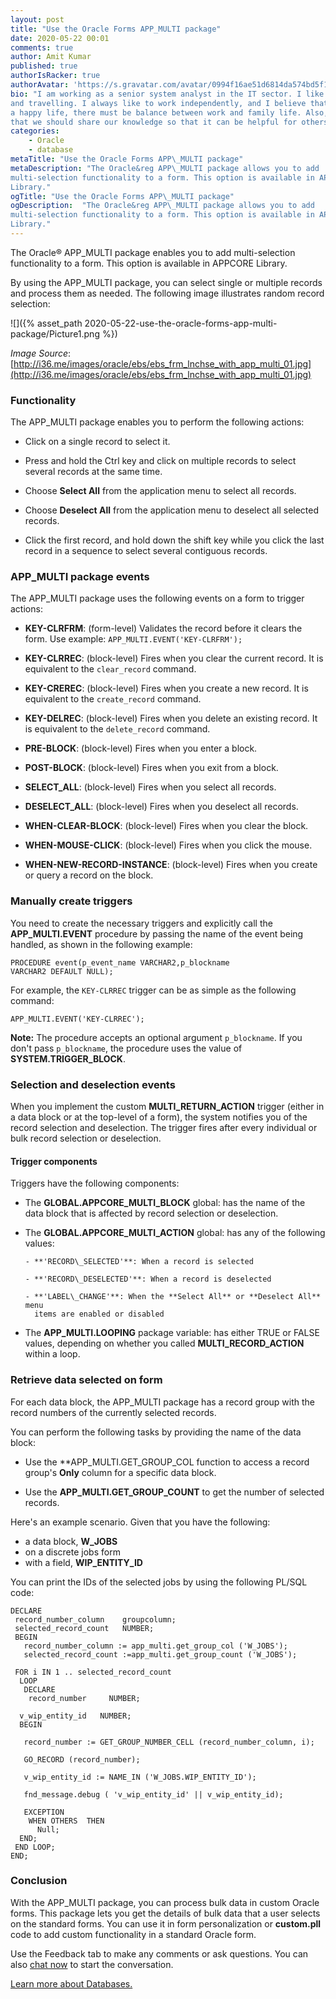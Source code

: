 ```yaml
---
layout: post
title: "Use the Oracle Forms APP_MULTI package"
date: 2020-05-22 00:01
comments: true
author: Amit Kumar
published: true
authorIsRacker: true
authorAvatar: 'https://s.gravatar.com/avatar/0994f16ae51d6814da574bd5f1b3fb8e'
bio: "I am working as a senior system analyst in the IT sector. I like reading
and travelling. I always like to work independently, and I believe that to live
a happy life, there must be balance between work and family life. Also, I believe
that we should share our knowledge so that it can be helpful for others."
categories:
    - Oracle
    - database
metaTitle: "Use the Oracle Forms APP\_MULTI package"
metaDescription: "The Oracle&reg APP\_MULTI package allows you to add
multi-selection functionality to a form. This option is available in APPCORE
Library."
ogTitle: "Use the Oracle Forms APP\_MULTI package"
ogDescription:  "The Oracle&reg APP\_MULTI package allows you to add
multi-selection functionality to a form. This option is available in APPCORE
Library."
---
```


The Oracle&reg; APP\_MULTI package enables you to add multi-selection functionality
to a form. This option is available in APPCORE Library.

<!-- more -->

By using the APP\_MULTI package, you can select single or multiple records and
process them as needed. The following image illustrates random record selection:

![]({% asset_path 2020-05-22-use-the-oracle-forms-app-multi-package/Picture1.png %})

*Image Source*: [http://i36.me/images/oracle/ebs/ebs_frm_lnchse_with_app_multi_01.jpg](http://i36.me/images/oracle/ebs/ebs_frm_lnchse_with_app_multi_01.jpg)

### Functionality

The APP\_MULTI package enables you to perform the following actions:

- Click on a single record to select it.

- Press and hold the Ctrl key and click on multiple records to select several
  records at the same time.

- Choose **Select All** from the application menu to select all records.

- Choose **Deselect All** from the application menu to deselect all selected
  records.

- Click the first record, and hold down the shift key while you click the last
  record in a sequence to select several contiguous records.

### APP\_MULTI package events

The APP\_MULTI package uses the following events on a form to trigger actions:

- **KEY-CLRFRM**: (form-level) Validates the record before it clears the form.
  Use example: `APP_MULTI.EVENT('KEY-CLRFRM');`

- **KEY-CLRREC**: (block-level) Fires when you clear the current record. It is
  equivalent to the `clear_record` command.

- **KEY-CREREC**: (block-level) Fires when you create a new record. It is
  equivalent to the `create_record` command.

- **KEY-DELREC**: (block-level) Fires when you delete an existing record. It is
  equivalent to the `delete_record` command.

- **PRE-BLOCK**: (block-level) Fires when you enter a block.

- **POST-BLOCK**: (block-level) Fires when you exit from a block.

- **SELECT_ALL**: (block-level) Fires when you select all records.

- **DESELECT_ALL**: (block-level) Fires when you deselect all records.

- **WHEN-CLEAR-BLOCK**: (block-level) Fires when you clear the block.

- **WHEN-MOUSE-CLICK**: (block-level) Fires when you click the mouse.

- **WHEN-NEW-RECORD-INSTANCE**: (block-level) Fires when you create or query a
  record on the block.

### Manually create triggers

You need to create the necessary triggers and explicitly call the **APP_MULTI.EVENT**
procedure by passing the name of the event being handled, as shown in the
following example:

    PROCEDURE event(p_event_name VARCHAR2,p_blockname
    VARCHAR2 DEFAULT NULL);

For example, the `KEY-CLRREC` trigger can be as simple as the following command:

    APP_MULTI.EVENT('KEY-CLRREC');

**Note:** The procedure accepts an optional argument `p_blockname`. If you don't
pass `p_blockname`, the procedure uses the value of **SYSTEM.TRIGGER\_BLOCK**.

### Selection and deselection events

When you implement the custom **MULTI\_RETURN\_ACTION** trigger (either in a data
block or at the top-level of a form), the system notifies you of the record
selection and deselection. The trigger fires after every individual or bulk
record selection or deselection.

#### Trigger components

Triggers have the following components:

- The **GLOBAL.APPCORE\_MULTI\_BLOCK** global: has the name of the data block
  that is affected by record selection or deselection.

- The **GLOBAL.APPCORE\_MULTI\_ACTION** global: has any of the following values:

      - **'RECORD\_SELECTED'**: When a record is selected

      - **'RECORD\_DESELECTED'**: When a record is deselected

      - **'LABEL\_CHANGE'**: When the **Select All** or **Deselect All** menu
        items are enabled or disabled

- The **APP\_MULTI.LOOPING** package variable: has either TRUE or FALSE values,
  depending on whether you called **MULTI\_RECORD\_ACTION** within a loop.

### Retrieve data selected on form

For each data block, the APP\_MULTI package has a record group with the
record numbers of the currently selected records.

You can perform the following tasks by providing the name of the data block:

- Use the **APP\_MULTI.GET\_GROUP\_COL function to access a record group's **Only**
  column for a specific data block.

- Use the **APP\_MULTI.GET\_GROUP\_COUNT** to get the number of selected records.

Here's an example scenario. Given that you have the following:

- a data block, **W_JOBS**
- on a discrete jobs form
- with a field, **WIP_ENTITY_ID**

You can print the IDs of the selected jobs by using the following PL/SQL code:

    DECLARE
     record_number_column    groupcolumn;
     selected_record_count   NUMBER;
     BEGIN
       record_number_column := app_multi.get_group_col ('W_JOBS');
       selected_record_count :=app_multi.get_group_count ('W_JOBS');

     FOR i IN 1 .. selected_record_count
      LOOP
       DECLARE
        record_number     NUMBER;

      v_wip_entity_id   NUMBER;
      BEGIN

       record_number := GET_GROUP_NUMBER_CELL (record_number_column, i);

       GO_RECORD (record_number);

       v_wip_entity_id := NAME_IN ('W_JOBS.WIP_ENTITY_ID');

       fnd_message.debug ( 'v_wip_entity_id' || v_wip_entity_id);

       EXCEPTION
        WHEN OTHERS  THEN
          Null;
      END;
     END LOOP;
    END;

### Conclusion

With the APP\_MULTI package, you can process bulk data in custom Oracle forms.
This package lets you get the details of bulk data that a user selects on the
standard forms. You can use it in form personalization or **custom.pll** code to
add custom functionality in a standard Oracle form.

Use the Feedback tab to make any comments or ask questions. You can also
[chat now](https://www.rackspace.com/#chat) to start the conversation.

<a class="cta blue" id="cta" href="https://www.rackspace.com/dba-services">Learn more about Databases.</a>
